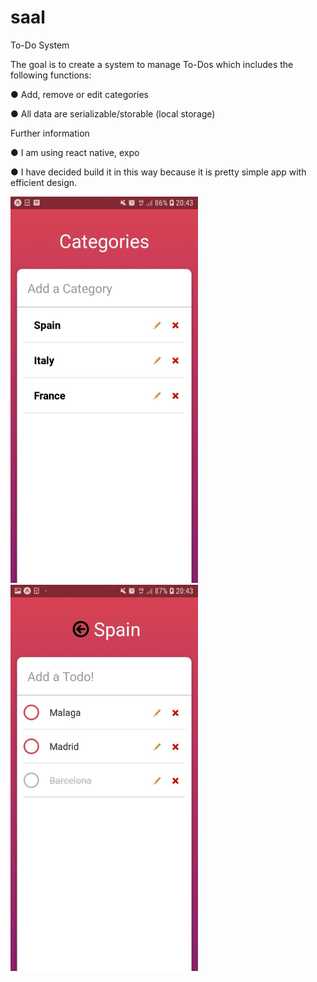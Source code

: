 ﻿# saal

To-Do System

The goal is to create a system to manage To-Dos which includes the following functions:

● Add, remove or edit categories

● All data are serializable/storable (local storage)

Further information

● I am using react native, expo

● I have decided build it in this way because it is pretty simple app with efficient design.

<img src="Categories.jpg" width="300" />
<img src="Todos.jpg" width="300" />
